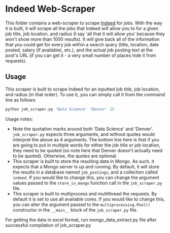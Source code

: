 # Indeed Web-Scraper

This folder contains a web-scraper to scrape [Indeed](http://www.indeed.com/) for jobs. With the way it is built, it will scrape all the jobs that Indeed will allow you to for a given job title, job location, and radius (I say 'all that it will allow you' because they won't show more than 1000 results). It will give back all of the information that you could get for every job within a search query (title, location, date posted, salary (if available), etc.), and the actual job posting text at the post's URL (if you can get it - a very small number of places hide it from requests). 

## Usage 

This scraper is built to scrape Indeed for an inputted job title, job location, and radius (in that order). To use it, you can simply call it from the command line as follows: 

```python 
python job_scraper.py 'Data Science' 'Denver' 25
```

Usage notes: 

* Note the quotation marks around both 'Data Science' and 'Denver'. `job_scraper.py` expects three arguments, and without quotes would interpret the above as 4 arguments. The bottom line here is that if you are going to put in multiple words for either the job title or job location, they need to be quoted (so note here that Denver doesn't actually need to be quoted). Otherwise, the quotes are optional. 
* This scraper is built to store the resulting data in Mongo. As such, it expects that a Mongo server is up and running. By default, it will store the results in a database named `job_postings`, and a collection called `indeed`. If you would like to change this, you can change the argument values passed to the `store_in_mongo` function call in the `job_scraper.py` file.  
* This scraper is built to multiprocess and multithread the requests. By default it is set to use all available cores. If you would like to change this, you can alter the argument passed to the `multiprocessing.Pool()` constructor in the `__main__` block of the `job_scraper.py` file. 





For getting the data in excel format, run mongo_data_extract.py file after successful compilation of job_scraper.py